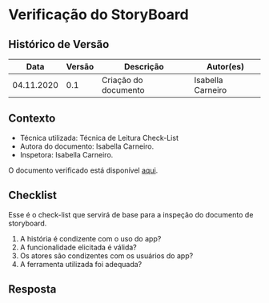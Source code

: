 # Verificação do StoryBoard

## Histórico de Versão
<table class="table table-striped border">
    <thead>
        <th>Data</th> 
        <th>Versão </th> 
        <th>Descrição</th> 
        <th>Autor(es)</th>
    </thead>
    <tbody>
        <tr>
            <td> 04.11.2020 </td>
            <td>  0.1   </td>
            <td> Criação do documento</td>
            <td> Isabella Carneiro </td>
        </tr>
    </tbody>
</table>

## Contexto
- Técnica utilizada: Técnica de Leitura Check-List
- Autora do documento: Isabella Carneiro.
- Inspetora: Isabella Carneiro.

O documento verificado está disponível <a href="https://requisitos-de-software.github.io/2020.1-iFut/elicitacao/storytelling/">aqui</a>.

## Checklist
Esse é o check-list que servirá de base para a inspeção do documento de storyboard.
<br>

1. A história é condizente com o uso do app?
2. A funcionalidade elicitada é válida?
3. Os atores são condizentes com os usuários do app?
4. A ferramenta utilizada foi adequada?

## Resposta
